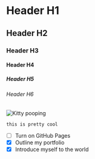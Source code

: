 # Header H1

## Header H2

### Header H3

#### Header H4

##### Header H5

###### Header H6

![Kitty pooping](https://b.thumbs.redditmedia.com/hy5psUg62dM-wxotiSGPG6OnQZyFTlLKuHoCE4oJbtU.png)

```
this is pretty cool
```

- [ ] Turn on GitHub Pages
- [x] Outline my portfolio
- [x] Introduce myself to the world
